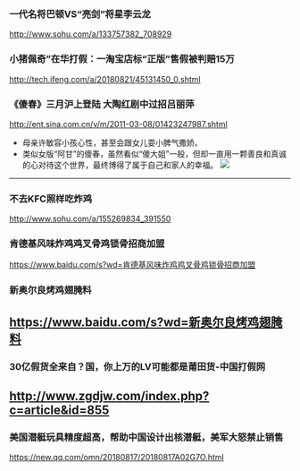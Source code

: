 ### 一代名将巴顿VS“亮剑”将星李云龙
http://www.sohu.com/a/133757382_708929
### 小猪佩奇”在华打假：一淘宝店标“正版”售假被判赔15万
http://tech.ifeng.com/a/20180821/45131450_0.shtml
### 《傻春》三月沪上登陆 大陶红剧中过招吕丽萍
http://ent.sina.com.cn/v/m/2011-03-08/01423247987.shtml
- 母亲许敏容小孩心性，甚至会跟女儿耍小脾气撒娇。
- 类似女版“阿甘”的傻春，虽然看似“傻大姐”一般，但却一直用一颗善良和真诚的心对待这个世界，最终博得了属于自己和家人的幸福。
![](http://i2.sinaimg.cn/ent/v/m/2011-03-08/U4175P28T3D3247987F328DT20110308014215.jpg)
---
### 不去KFC照样吃炸鸡
http://www.sohu.com/a/155269834_391550
### 肯德基风味炸鸡鸡叉骨鸡锁骨招商加盟
https://www.baidu.com/s?wd=肯德基风味炸鸡鸡叉骨鸡锁骨招商加盟
### 新奥尔良烤鸡翅腌料
https://www.baidu.com/s?wd=新奥尔良烤鸡翅腌料
---
### 30亿假货全来自？国，你上万的LV可能都是莆田货-中国打假网
http://www.zgdjw.com/index.php?c=article&id=855
---
### 美国潜艇玩具精度超高，帮助中国设计出核潜艇，美军大怒禁止销售
https://new.qq.com/omn/20180817/20180817A02G7O.html